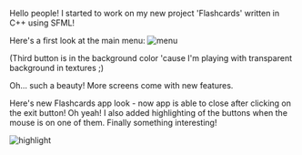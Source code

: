 Hello people! I started to work on my new project 'Flashcards' written in C++ using SFML!

Here's a first look at the main menu:
![menu](https://cloud.githubusercontent.com/assets/20641848/18225310/4e01174a-71f0-11e6-8e4a-b029bd2b135d.png)

(Third button is in the background color 'cause I'm playing with transparent background in textures ;)

Oh... such a beauty! More screens come with new features.


Here's new Flashcards app look - now app is able to close after clicking on the exit button! Oh yeah!
I also added highlighting of the buttons when the mouse is on one of them. Finally something interesting!

![highlight](https://cloud.githubusercontent.com/assets/20641848/18231226/4aaafac0-72b3-11e6-8e7c-27e7c2d23d15.png)

